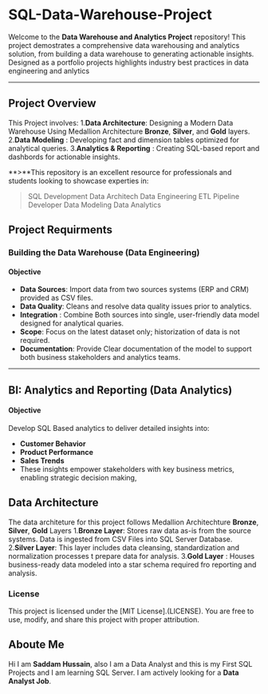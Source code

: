 # SQL-Data-Warehouse-Project

Welcome to the **Data Warehouse and Analytics Project** repository!
This project demostrates a comprehensive data warehousing and analytics solution, from building a data warehouse to generating actionable insights. Designed as a portfolio projects highlights industry best practices in data engineering and anlytics

---
## Project Overview
This Project involves:
1.**Data Architecture**: Designing a Modern Data Warehouse Using Medallion Architecture **Bronze**, **Silver**, and **Gold** layers.
2.**Data Modeling** : Developing fact and dimension tables optimized for analytical queries.
3.**Analytics & Reporting** : Creating SQL-based report and dashbords for actionable insights.

  **>**This repository is an excellent resource for professionals and students looking  to showcase experties in:
> SQL Development
> Data Architech
> Data Engineering
> ETL Pipeline Developer
> Data Modeling
> Data Analytics

## Project Requirments
### Building the Data Warehouse (Data Engineering)

#### Objective
- **Data Sources**: Import data from two sources systems (ERP and CRM) provided as CSV files.
- **Data Quality**: Cleans and resolve data quality issues prior to analytics.
- **Integration** : Combine Both sources into single, user-friendly data model designed for analytical quaries.
- **Scope**: Focus on the latest dataset only; historization of data is not required.
- **Documentation**: Provide Clear documentation of the model to support both business stakeholders and analytics teams.

- --

## BI: Analytics and Reporting (Data Analytics)

#### Objective
Develop SQL Based analytics to deliver detailed insights into:
- **Customer Behavior**
- **Product Performance**
- **Sales Trends**
- These insights empower stakeholders with key business metrics, enabling strategic decision making,

## Data Architecture
The data architeture for this project follows Medallion Architechture **Bronze**, **Silver**, **Gold** Layers
1.**Bronze Layer**: Stores raw data as-is from the source systems. Data is ingested from CSV Files into SQL Server Database.
2.**Silver Layer**: This layer includes data cleansing, standardization and normalization processes t prepare data for analysis.
3.**Gold Layer** : Houses business-ready data modeled into a star schema required fro reporting and analysis.

### License

This project is licensed under the [MIT License].(LICENSE). You are free to use, modify, and share this project with proper attribution.

## Aboute Me

Hi I am **Saddam Hussain**, also I am a Data Analyst and this is my First SQL Projects and I am learning SQL Server. I am actively looking for a **Data Analyst Job**.
